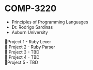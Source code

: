 # COMP-3220
- Principles of Programming Languages<br />
- Dr. Rodrigo Sardinas<br />
- Auburn University

🔹Project 1 - Ruby Lexer<br />
🔸 Project 2 - Ruby Parser<br />
🔺 Project 3 - TBD<br />
🔸 Project 4 - TBD<br />
🔹Project 5 - TBD<br />
